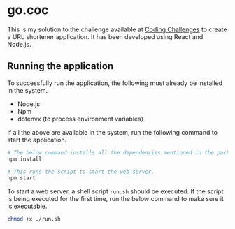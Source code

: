# go.coc

This is my solution to the challenge available at [Coding Challenges](https://codingchallenges.fyi/challenges/challenge-url-shortener) to create a URL shortener application. It has been developed using React and Node.js.

## Running the application

To successfully run the application, the following must already be installed in the system.

- Node.js
- Npm
- dotenvx (to process environment variables)

If all the above are available in the system, run the following command to start the application.

```bash
# The below command installs all the dependencies mentioned in the package.json file.
npm install

# This runs the script to start the web server.
npm start
```

To start a web server, a shell script `run.sh` should be executed. If the script is being executed for the first time, run the below command to make sure it is executable.

```bash
chmod +x ./run.sh
```